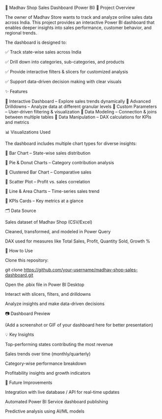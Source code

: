 🛒 Madhav Shop Sales Dashboard (Power BI)
📌 Project Overview

The owner of Madhav Store wants to track and analyze online sales data across India.
This project provides an interactive Power BI dashboard that enables deeper insights into sales performance, customer behavior, and regional trends.

The dashboard is designed to:

✅ Track state-wise sales across India

✅ Drill down into categories, sub-categories, and products

✅ Provide interactive filters & slicers for customized analysis

✅ Support data-driven decision making with clear visuals

✨ Features

🔹 Interactive Dashboard – Explore sales trends dynamically
🔹 Advanced Drilldowns – Analyze data at different granular levels
🔹 Custom Parameters – User-driven filtering & visualization
🔹 Data Modeling – Connection & joins between multiple tables
🔹 Data Manipulation – DAX calculations for KPIs and metrics

📊 Visualizations Used

The dashboard includes multiple chart types for diverse insights:

📌 Bar Chart – State-wise sales distribution

📌 Pie & Donut Charts – Category contribution analysis

📌 Clustered Bar Chart – Comparative sales

📌 Scatter Plot – Profit vs. sales correlation

📌 Line & Area Charts – Time-series sales trend

📌 KPIs Cards – Key metrics at a glance

🗂️ Data Source

Sales dataset of Madhav Shop (CSV/Excel)

Cleaned, transformed, and modeled in Power Query

DAX used for measures like Total Sales, Profit, Quantity Sold, Growth %

🚀 How to Use

Clone this repository:

git clone https://github.com/your-username/madhav-shop-sales-dashboard.git


Open the .pbix file in Power BI Desktop

Interact with slicers, filters, and drilldowns

Analyze insights and make data-driven decisions

📷 Dashboard Preview

(Add a screenshot or GIF of your dashboard here for better presentation)

💡 Key Insights

Top-performing states contributing the most revenue

Sales trends over time (monthly/quarterly)

Category-wise performance breakdown

Profitability insights and growth indicators

🔮 Future Improvements

Integration with live database / API for real-time updates

Automated Power BI Service dashboard publishing

Predictive analysis using AI/ML models
